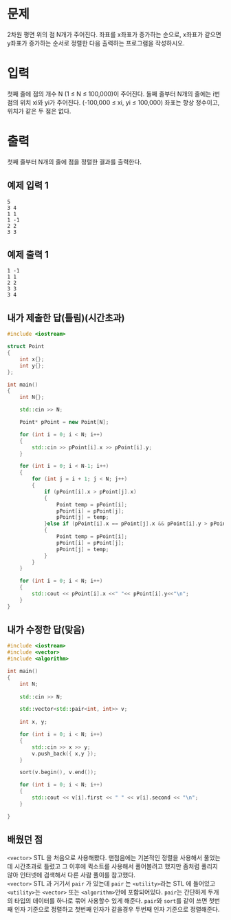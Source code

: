 문제
=======
2차원 평면 위의 점 N개가 주어진다. 좌표를 x좌표가 증가하는 순으로, x좌표가 같으면 y좌표가 증가하는 순서로 정렬한 다음 출력하는 프로그램을 작성하시오.

입력
========
첫째 줄에 점의 개수 N (1 ≤ N ≤ 100,000)이 주어진다. 둘째 줄부터 N개의 줄에는 i번점의 위치 xi와 yi가 주어진다. (-100,000 ≤ xi, yi ≤ 100,000) 좌표는 항상 정수이고, 위치가 같은 두 점은 없다.

출력
========
첫째 줄부터 N개의 줄에 점을 정렬한 결과를 출력한다.

예제 입력 1 
--------
```
5
3 4
1 1
1 -1
2 2
3 3
```
예제 출력 1 
--------
```
1 -1
1 1
2 2
3 3
3 4
```

내가 제출한 답(틀림)(시간초과)
-----------
```cpp
#include <iostream>

struct Point
{
	int x{};
	int y{};
};

int main()
{
	int N{};

	std::cin >> N;

	Point* pPoint = new Point[N];

	for (int i = 0; i < N; i++)
	{
		std::cin >> pPoint[i].x >> pPoint[i].y;
	}

	for (int i = 0; i < N-1; i++)
	{
		for (int j = i + 1; j < N; j++)
		{
			if (pPoint[i].x > pPoint[j].x)
			{
				Point temp = pPoint[i];
				pPoint[i] = pPoint[j];
				pPoint[j] = temp;
			}else if (pPoint[i].x == pPoint[j].x && pPoint[i].y > pPoint[j].y)
			{
				Point temp = pPoint[i];
				pPoint[i] = pPoint[j];
				pPoint[j] = temp;
			}
		}
	}

	for (int i = 0; i < N; i++)
	{
		std::cout << pPoint[i].x <<" "<< pPoint[i].y<<"\n";
	}
}
```

내가 수정한 답(맞음)
-----------
```cpp
#include <iostream>
#include <vector>
#include <algorithm>

int main()
{
	int N;
	
	std::cin >> N;

	std::vector<std::pair<int, int>> v;
	
	int x, y;

	for (int i = 0; i < N; i++)
	{
		std::cin >> x >> y;
		v.push_back({ x,y });
	}

	sort(v.begin(), v.end());

	for (int i = 0; i < N; i++)
	{
		std::cout << v[i].first << " " << v[i].second << "\n";
	}

}
```

배웠던 점
----------

`<vector>` STL 을 처음으로 사용해봤다. 맨첨음에는 기본적인 정렬을 사용해서 풀었는데 시간초과로 틀렸고 그 이후에 퀵소트를 사용해서 풀어볼려고 했지만 좀처럼 풀리지 않아 인터넷에 검색해서 다른 사람 풀이를 참고했다.   
`<vector>` STL 과 거기서 `pair` 가 있는데 `pair` 는 `<utility>`라는 STL 에 들어있고 `<utility>`는 `<vector>` 또는 `<algorithm>`안에 포함되어있다. `pair`는 간단하게 두개의 타입의 데이터를 하나로 묶어 사용할수 있게 해준다. `pair`와 `sort`를 같이 쓰면 첫번째 인자 기준으로 정렬하고 첫번째 인자가 같을경우 두번째 인자 기준으로 정렬해준다. 
